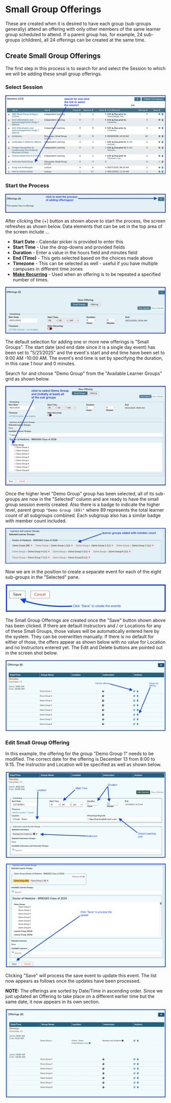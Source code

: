 # Small Group Offerings

These are created when it is desired to have each group (sub-groups generally) attend an offering with only other members of the same learner group scheduled to attend. If a parent group has, for example, 24 sub-groups (children), all 24 offerings can be created at the same time.

## Create Small Group Offerings

The first step in this process is to search for and select the Session to which we will be adding these small group offerings.

### Select Session

![select session](../../images/create_small_group_offerings/select_session.png)

### Start the Process

![start the process](../../images/create_small_group_offerings/start_the_process.png)

After clicking the (+) button as shown above to start the process, the screen refreshes as shown below. Data elements that can be set in the top area of the screen include ...


* **Start Date** - Calendar picker is provided to enter this
* **Start Time** - Use the drop-downs and provided fields
* **Duration** - Enter a value in the hours field and minutes field
* **End (Time)** - This gets selected based on the choices made above
* **Timezone** - This can be selected as well - useful if you have multiple campuses in different time zones
* **[Make Recurring](https://iliosproject.gitbook.io/ilios-user-guide/courses-and-sessions/offerings/recurring-event)** - Used when an offering is to be repeated a specified number of times.

![offering editor - top part](../../images/create_small_group_offerings/offering_editor_top.png)

The default selection for adding one or more new offerings is "Small Groups". The start date (and end date since it is a single day event) has been set to "5/21/2025" and the event's start and end time have been set to 9:00 AM -10:00 AM. The event's end time is set by specifying the duration, in this case 1 hour and 0 minutes.

Search for and choose "Demo Group" from the "Available Learner Groups" grid as shown below.

![select parent group](../../images/create_small_group_offerings/select_parent_group.png)

Once the higher level "Demo Group" group has been selected, all of its sub-groups are now in the "Selected" column and are ready to have the small group session events created. Also there is a badge to indicate the higher level, parent group `"Demo Group (89)"` where 89 represents the total learner count of all subgroups combined. Each subgroup also has a similar badge with member count included.

![learner groups added](../../images/create_small_group_offerings/learner_groups_added.png)

Now we are in the position to create a separate event for each of the eight sub-groups in the "Selected" pane.

![save - create the events](../../images/create_small_group_offerings/save_to_create_events.png)

The Small Group Offerings are created once the "Save" button shown above has been clicked. If there are default Instructors and / or Locations for any of these Small Groups, those values will be automatically entered here by the system. They can be overwritten manually. If there is no default for either of those, the offers appear as shown below with no value for Location and no Instructors entered yet. The Edit and Delete buttons are pointed out in the screen shot below.

![List of Offerings recently created](../../images/create_small_group_offerings/offering_list.png)

### Edit Small Group Offering

In this example, the offering for the group "Demo Group 1" needs to be modified. The correct date for the offering is December 13 from 8:00 to 9:15. The Instructor and Location will be specified as well as shown below.

![Upper part of screen](../../images/create_small_group_offerings/offering_screen_upper.png )

![Save to update](../../images/create_small_group_offerings/save_to_update.png)

Clicking "Save" will process the save event to update this event. The list now appears as follows once the updates have been processed.

**NOTE:** The offerings are sorted by Date/Time in ascending order. Since we just updated an Offering to take place on a different earlier time but the same date, it now appears in its own section.

![Offering list updated](../../images/create_small_group_offerings/offering_list_updated.png)

